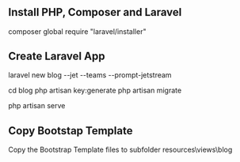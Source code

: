 #

## Install PHP, Composer and Laravel

composer global require "laravel/installer"

## Create Laravel App

laravel new blog --jet --teams --prompt-jetstream

cd blog
php artisan key:generate
php artisan migrate

php artisan serve

## Copy Bootstap Template

Copy the Bootstrap Template files to subfolder resources\views\blog


